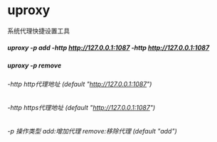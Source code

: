 # uproxy
系统代理快捷设置工具

##### uproxy -p add -http http://127.0.0.1:1087 -http http://127.0.0.1:1087
##### uproxy -p remove

###### -http http代理地址 (default "http://127.0.0.1:1087")
###### -http  https代理地址 (default "http://127.0.0.1:1087")
###### -p 操作类型 add:增加代理 remove:移除代理 (default "add")